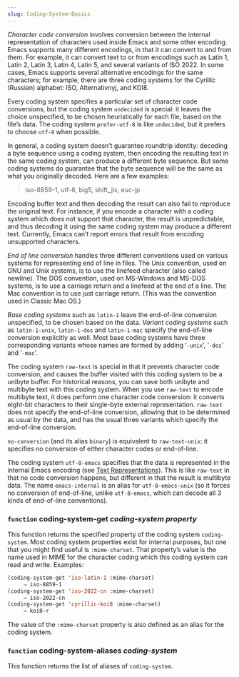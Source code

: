 ```yaml
---
slug: Coding-System-Basics
---
```


*Character code conversion* involves conversion between the internal representation of characters used inside Emacs and some other encoding. Emacs supports many different encodings, in that it can convert to and from them. For example, it can convert text to or from encodings such as Latin 1, Latin 2, Latin 3, Latin 4, Latin 5, and several variants of ISO 2022. In some cases, Emacs supports several alternative encodings for the same characters; for example, there are three coding systems for the Cyrillic (Russian) alphabet: ISO, Alternativnyj, and KOI8.

Every coding system specifies a particular set of character code conversions, but the coding system `undecided` is special: it leaves the choice unspecified, to be chosen heuristically for each file, based on the file’s data. The coding system `prefer-utf-8` is like `undecided`, but it prefers to choose `utf-8` when possible.

In general, a coding system doesn’t guarantee roundtrip identity: decoding a byte sequence using a coding system, then encoding the resulting text in the same coding system, can produce a different byte sequence. But some coding systems do guarantee that the byte sequence will be the same as what you originally decoded. Here are a few examples:

> iso-8859-1, utf-8, big5, shift\_jis, euc-jp

Encoding buffer text and then decoding the result can also fail to reproduce the original text. For instance, if you encode a character with a coding system which does not support that character, the result is unpredictable, and thus decoding it using the same coding system may produce a different text. Currently, Emacs can’t report errors that result from encoding unsupported characters.

*End of line conversion* handles three different conventions used on various systems for representing end of line in files. The Unix convention, used on GNU and Unix systems, is to use the linefeed character (also called newline). The DOS convention, used on MS-Windows and MS-DOS systems, is to use a carriage return and a linefeed at the end of a line. The Mac convention is to use just carriage return. (This was the convention used in Classic Mac OS.)

*Base coding systems* such as `latin-1` leave the end-of-line conversion unspecified, to be chosen based on the data. *Variant coding systems* such as `latin-1-unix`, `latin-1-dos` and `latin-1-mac` specify the end-of-line conversion explicitly as well. Most base coding systems have three corresponding variants whose names are formed by adding ‘`-unix`’, ‘`-dos`’ and ‘`-mac`’.

The coding system `raw-text` is special in that it prevents character code conversion, and causes the buffer visited with this coding system to be a unibyte buffer. For historical reasons, you can save both unibyte and multibyte text with this coding system. When you use `raw-text` to encode multibyte text, it does perform one character code conversion: it converts eight-bit characters to their single-byte external representation. `raw-text` does not specify the end-of-line conversion, allowing that to be determined as usual by the data, and has the usual three variants which specify the end-of-line conversion.

`no-conversion` (and its alias `binary`) is equivalent to `raw-text-unix`: it specifies no conversion of either character codes or end-of-line.

The coding system `utf-8-emacs` specifies that the data is represented in the internal Emacs encoding (see [Text Representations](/docs/elisp/Text-Representations)). This is like `raw-text` in that no code conversion happens, but different in that the result is multibyte data. The name `emacs-internal` is an alias for `utf-8-emacs-unix` (so it forces no conversion of end-of-line, unlike `utf-8-emacs`, which can decode all 3 kinds of end-of-line conventions).

### <span className="tag function">`function`</span> **coding-system-get** *coding-system property*

This function returns the specified property of the coding system `coding-system`. Most coding system properties exist for internal purposes, but one that you might find useful is `:mime-charset`. That property’s value is the name used in MIME for the character coding which this coding system can read and write. Examples:

```lisp
(coding-system-get 'iso-latin-1 :mime-charset)
     ⇒ iso-8859-1
(coding-system-get 'iso-2022-cn :mime-charset)
     ⇒ iso-2022-cn
(coding-system-get 'cyrillic-koi8 :mime-charset)
     ⇒ koi8-r
```

The value of the `:mime-charset` property is also defined as an alias for the coding system.

### <span className="tag function">`function`</span> **coding-system-aliases** *coding-system*

This function returns the list of aliases of `coding-system`.
